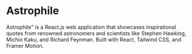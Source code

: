 # Astrophile
Astrophile" is a React.js web application that showcases inspirational quotes from renowned astronomers and scientists like Stephen Hawking, Michio Kaku, and Richard Feynman. Built with React, Tailwind CSS, and Framer Motion.
